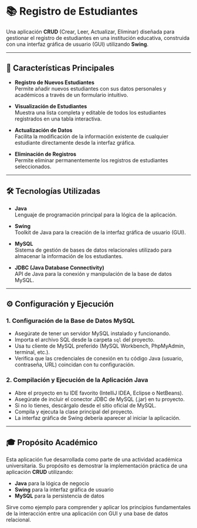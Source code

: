 # 📚 Registro de Estudiantes

Una aplicación **CRUD** (Crear, Leer, Actualizar, Eliminar) diseñada para gestionar el registro de estudiantes en una institución educativa, construida con una interfaz gráfica de usuario (GUI) utilizando **Swing**.

---

## 🚀 Características Principales

- **Registro de Nuevos Estudiantes**  
  Permite añadir nuevos estudiantes con sus datos personales y académicos a través de un formulario intuitivo.

- **Visualización de Estudiantes**  
  Muestra una lista completa y editable de todos los estudiantes registrados en una tabla interactiva.

- **Actualización de Datos**  
  Facilita la modificación de la información existente de cualquier estudiante directamente desde la interfaz gráfica.

- **Eliminación de Registros**  
  Permite eliminar permanentemente los registros de estudiantes seleccionados.

---

## 🛠️ Tecnologías Utilizadas

- **Java**  
  Lenguaje de programación principal para la lógica de la aplicación.

- **Swing**  
  Toolkit de Java para la creación de la interfaz gráfica de usuario (GUI).

- **MySQL**  
  Sistema de gestión de bases de datos relacionales utilizado para almacenar la información de los estudiantes.

- **JDBC (Java Database Connectivity)**  
  API de Java para la conexión y manipulación de la base de datos MySQL.

---

## ⚙️ Configuración y Ejecución

### 1. Configuración de la Base de Datos MySQL

- Asegúrate de tener un servidor MySQL instalado y funcionando.
- Importa el archivo SQL desde la carpeta `sql` del proyecto.
- Usa tu cliente de MySQL preferido (MySQL Workbench, PhpMyAdmin, terminal, etc.).
- Verifica que las credenciales de conexión en tu código Java (usuario, contraseña, URL) coincidan con tu configuración.

### 2. Compilación y Ejecución de la Aplicación Java

- Abre el proyecto en tu IDE favorito (IntelliJ IDEA, Eclipse o NetBeans).
- Asegúrate de incluir el conector JDBC de MySQL (.jar) en tu proyecto.
- Si no lo tienes, descárgalo desde el sitio oficial de MySQL.
- Compila y ejecuta la clase principal del proyecto.
- La interfaz gráfica de Swing debería aparecer al iniciar la aplicación.

---

## 🎓 Propósito Académico

Esta aplicación fue desarrollada como parte de una actividad académica universitaria. Su propósito es demostrar la implementación práctica de una aplicación **CRUD** utilizando:

- **Java** para la lógica de negocio  
- **Swing** para la interfaz gráfica de usuario  
- **MySQL** para la persistencia de datos  

Sirve como ejemplo para comprender y aplicar los principios fundamentales de la interacción entre una aplicación con GUI y una base de datos relacional.
